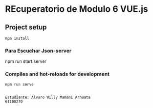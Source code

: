 # REcuperatorio de Modulo 6 VUE.js

## Project setup
```
npm install
```
### Para Escuchar Json-server

npm run start:server

### Compiles and hot-reloads for development
```
npm run serve


Estudiante: Alvaro Willy Mamani Arhuata
61108270